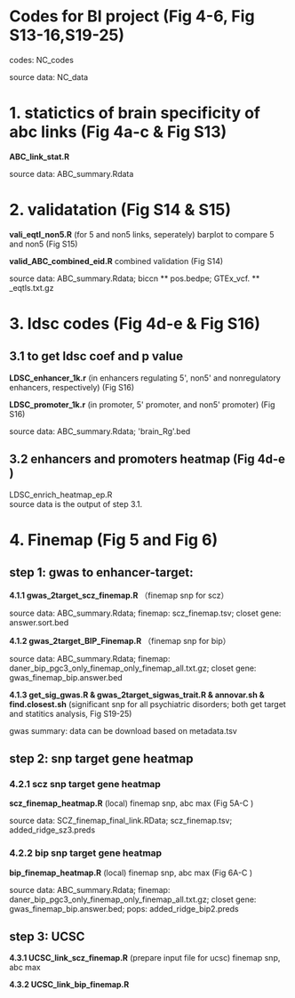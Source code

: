 # Codes for BI project (Fig 4-6, Fig S13-16,S19-25)

codes: NC_codes

source data: NC_data

# 1. statictics of brain specificity of abc links (Fig 4a-c & Fig S13)

**ABC_link_stat.R**

source data: ABC_summary.Rdata 


# 2. validatation (Fig S14 & S15)

**vali_eqtl_non5.R** (for 5 and non5 links, seperately) barplot to compare 5 and non5 (Fig S15)

**valid_ABC_combined_eid.R** combined validation (Fig S14)

source data: ABC_summary.Rdata; biccn ** pos.bedpe; GTEx_vcf. ** _eqtls.txt.gz


# 3. ldsc codes (Fig 4d-e & Fig S16)

## 3.1 to get ldsc coef and p value

**LDSC_enhancer_1k.r** (in enhancers regulating 5', non5' and nonregulatory enhancers, respectively) (Fig S16)

**LDSC_promoter_1k.r** (in promoter, 5' promoter, and non5' promoter) (Fig S16)

source data: ABC_summary.Rdata; 'brain_Rg'.bed

## 3.2 enhancers and promoters heatmap (Fig 4d-e )
LDSC_enrich_heatmap_ep.R   
source data is the output of step 3.1.

# 4. Finemap (Fig 5 and Fig 6)
## step 1: gwas to enhancer-target: 

**4.1.1 gwas_2target_scz_finemap.R** （finemap snp for scz）

source data: ABC_summary.Rdata; finemap: scz_finemap.tsv; closet gene: answer.sort.bed

**4.1.2 gwas_2target_BIP_Finemap.R** （finemap snp for bip）

source data: ABC_summary.Rdata; finemap: daner_bip_pgc3_only_finemap_only_finemap_all.txt.gz; closet gene: gwas_finemap_bip.answer.bed

**4.1.3 get_sig_gwas.R & gwas_2target_sigwas_trait.R & annovar.sh & find.closest.sh** (significant snp for all psychiatric disorders; both get target and statitics analysis, Fig S19-25)

gwas summary: data can be download based on metadata.tsv

## step 2: snp target gene heatmap  

### 4.2.1 scz snp target gene heatmap 

**scz_finemap_heatmap.R** (local) finemap snp, abc max (Fig 5A-C )

source data: SCZ_finemap_final_link.RData; scz_finemap.tsv; added_ridge_sz3.preds

### 4.2.2 bip snp target gene heatmap 

**bip_finemap_heatmap.R** (local) finemap snp, abc max (Fig 6A-C )

source data: ABC_summary.Rdata; finemap: daner_bip_pgc3_only_finemap_only_finemap_all.txt.gz; closet gene: gwas_finemap_bip.answer.bed; pops: added_ridge_bip2.preds


## step 3: UCSC

**4.3.1 UCSC_link_scz_finemap.R** (prepare input file for ucsc)  finemap snp, abc max

**4.3.2 UCSC_link_bip_finemap.R**





